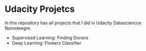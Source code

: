 # Udacity Projetcs
In this repository has all projects that I did in Udacity Datasciencce Nanodeegre.

* Supervised Learning: Finding Donors
* Deep Learning: Flowers Classifier
